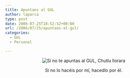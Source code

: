 ```yaml
---
title: Apuntaos al GUL
author: laparca
type: post
date: 2006-07-25T18:52:52+00:00
url: /2006/07/25/apuntaos-al-gul/
categories:
  - GUL
  - Personal

---
```

<div style="text-align: center">
  <img decoding="async" alt="Si no te apuntas al GUL, Chutlu llorara" title="Si no te apuntas al GUL, Chutlu llorara" src="http://blog.laparca.es/wp-content/chulu.png" />
</div>

<p align="center">
  Si no lo hacéis por mí, hacedlo por él.
</p>